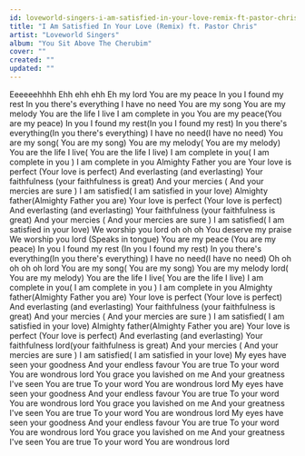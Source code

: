 ```yaml
---
id: loveworld-singers-i-am-satisfied-in-your-love-remix-ft-pastor-chris
title: "I Am Satisfied In Your Love (Remix) ft. Pastor Chris"
artist: "Loveworld Singers"
album: "You Sit Above The Cherubim"
cover: ""
created: ""
updated: ""
---
```


Eeeeeehhhh
Ehh ehh ehh
Eh my lord
You are my peace
In you I found my rest
In you there's everything
I have no need
You are my song
You are my melody
You are the life I live
I am complete in you
You are my peace(You are my peace)
In you I found my rest(In you I found my rest)
In you there's everything(In you there's everything)
I have no need(I have no need)
You are my song( You are my song)
You are my melody( You are my melody)
You are the life I live( You are the life I live)
I am complete in you( I am complete in you )
I am complete in you
Almighty Father you are
Your love is perfect (Your love is perfect)
And everlasting (and everlasting)
Your faithfulness (your faithfulness is great)
And your mercies ( And your mercies are sure )
I am satisfied( I am satisfied in your love)
Almighty father(Almighty Father you are)
Your love is perfect (Your love is perfect)
And everlasting (and everlasting)
Your faithfulness (your faithfulness is great)
And your mercies ( And your mercies are sure )
I am satisfied( I am satisfied in your love)
We worship you lord oh oh oh
You deserve my praise
We worship you lord
(Speaks in tongue)
You are my peace (You are my peace)
In you I found my rest (In you I found my rest)
In you there's everything(In you there's everything)
I have no need(I have no need)
Oh oh oh oh oh lord
You are my song( You are my song)
You are my melody lord( You are my melody)
You are the life I live( You are the life I live)
I am complete in you( I am complete in you )
I am complete in you
Almighty father(Almighty Father you are)
Your love is perfect (Your love is perfect)
And everlasting (and everlasting)
Your faithfulness (your faithfulness is great)
And your mercies ( And your mercies are sure )
I am satisfied( I am satisfied in your love)
Almighty father(Almighty Father you are)
Your love is perfect (Your love is perfect)
And everlasting  (and everlasting)
Your faithfulness lord(your faithfulness is great)
And your mercies ( And your mercies are sure )
I am satisfied( I am satisfied in your love)
My eyes have seen your goodness
And your endless favour
You are true
To your word
You are wondrous lord
You grace you lavished on me
And your greatness I've seen
You are true
To your word
You are wondrous lord
My eyes have seen your goodness
And your endless favour
You are true
To your word
You are wondrous lord
You grace you lavished on me
And your greatness I've seen
You are true
To your word
You are wondrous lord
My eyes have seen your goodness
And your endless favour
You are true
To your word
You are wondrous lord
You grace you lavished on me
And your greatness I've seen
You are true
To your word
You are wondrous lord